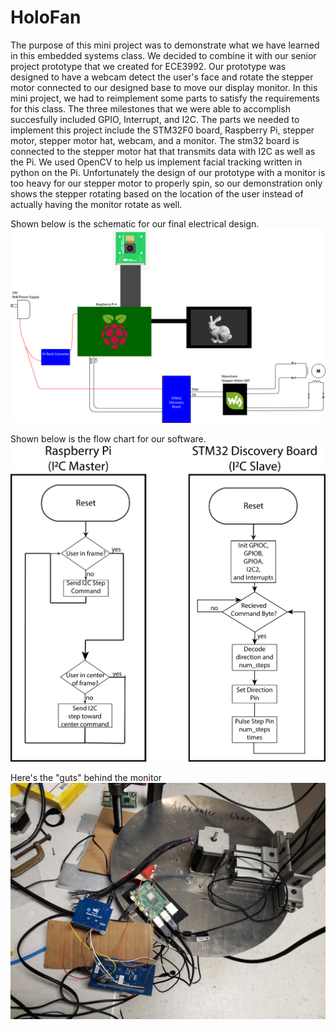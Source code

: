 # HoloFan

The purpose of this mini project was to demonstrate what we have learned in this embedded systems class. We decided to combine it with our senior project prototype that we created for ECE3992. Our prototype was designed to have a webcam detect the user's face and rotate the stepper motor connected to our designed base to move our display monitor. In this mini project, we had to reimplement some parts to satisfy the requirements for this class. The three milestones that we were able to accomplish  succesfully included GPIO, Interrupt, and I2C. The parts we needed to implement this project include the STM32F0 board, Raspberry Pi, stepper motor, stepper motor hat, webcam, and a monitor. The stm32 board is connected to the stepper motor hat that transmits data with I2C as well as the Pi. We used OpenCV to help us implement facial tracking written in python on the Pi. Unfortunately the design of our prototype with a monitor is too heavy for our stepper motor to properly spin, so our demonstration only shows the stepper rotating based on the location of the user instead of actually having the monitor rotate as well. 

Shown below is the schematic for our final electrical design.
![electrical](https://github.com/low2by/holofan/blob/main/images/prototype_I2C_diagram.png?raw=true)

Shown below is the flow chart for our software.
![program flow](https://github.com/low2by/holofan/blob/main/images/flow_I2C.png?raw=true)

Here's the "guts" behind the monitor
![pic of guts](https://github.com/low2by/holofan/blob/main/images/proj_pic.jpg?raw=true)
